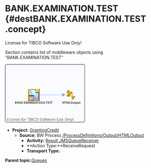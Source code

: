 # BANK.EXAMINATION.TEST {#destBANK.EXAMINATION.TEST .concept}

License for TIBCO Software Use Only!

Section contains list of middleware objects using “BANK.EXAMINATION.TEST”

![](dest_Id132.png)

-   **Project:** [GrantingCredit](../projs/GrantingCredit.md)
    -   **Source:**  BW Process [/ProcessDefinitions/Output/HTMLOutput](../../../projects/GrantingCredit/ProcessDefinitions/Output/HTMLOutput.process.md)
        -   **Activity:** [Result JMSQueueReceiver](../projs/act_131.md)
        -   **Action Type:**ReceiveRequest
        -   **Transport Type:**

**Parent topic:**[Queues](../../../crossref/dest/msgs/Group_Id152.md)

